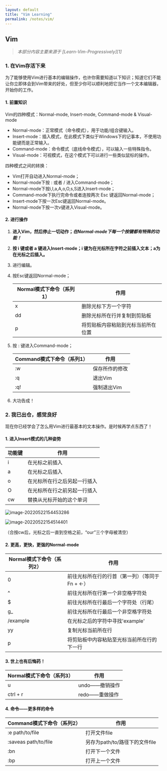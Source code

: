 ```yaml
---
layout: default
title: "Vim Learning"
permalink: /notes/vim/
---
```




## Vim

> *本部分内容主要来源于 [Learn-Vim-Progressively][1]*

### 1. 在Vim存活下来

为了能够使用Vim进行基本的编辑操作，也许你需要知道以下知识；知道它们不能让你立即体会到Vim带来的好处，但至少你可以顺利地把它当作一个文本编辑器，开始你的工作。

#### 1. 前置知识

Vim的四种模式：Normal-mode, Insert-mode, Command-mode & Visual-mode

- Normal-mode：正常模式（命令模式），用于功能/组合键输入。
- Insert-mode：插入模式，在此模式下类似于Windows下的记事本，不使用功能键而是正常输入。
- Command-mode：命令模式（底线命令模式），可以输入一些特殊指令。
- Visual-mode：可视模式，在这个模式下可以进行一些类似鼠标的操作。

四种模式之间的转换：

- Vim打开自动进入Normal-mode；
- Normal-mode下按 : 或者 / 进入Command-mode；
- Normal-mode下按i,I,a,A,o,O,s,S进入Insert-mode；
- Command-mode下执行完命令或者连按两次 Esc 键返回Normal-mode；
- Insert-mode下按一次Esc键返回Normal-mode。
- Normal-mode下按一次v键进入Visual-mode。

#### 2. 进行操作

1. **进入Vim，然后停止一切动作；*在Normal-mode下每一个按键都有特殊的功能！***

2. **按 i 键或者 a 键进入Insert-mode；i 键为在光标所在字符之前插入文本；a为在光标之后插入。**

3. 进行编辑。

4. 按Esc键返回Normal-mode；

   | Normal模式下命令（系列1） | 作用                               |
   | ------------------------- | ---------------------------------- |
   | x                         | 删除光标下方一个字符               |
   | dd                        | 删除光标所在行并复制到剪贴板       |
   | p                         | 将剪贴板内容粘贴到光标当前所在位置 |

5. 按 : 键进入Command-mode；

   | Command模式下命令（系列1） | 作用           |
   | -------------------------- | -------------- |
   | :w                         | 保存所作的修改 |
   | :q                         | 退出Vim        |
   | :q!                        | 强制退出Vim    |

6. 大功告成！

### 2. 我已出仓，感觉良好

现在你已经学会了怎么用Vim进行最基本的文本操作。是时候再学点东西了！

#### 1. 进入Insert模式的几种姿势

| 功能键 | 作用                         |
| ------ | ---------------------------- |
| i      | 在光标之前插入               |
| a      | 在光标之后插入               |
| o      | 在光标所在行之后另起一行插入 |
| O      | 在光标所在行之前另起一行插入 |
| cw     | 替换从光标开始的这个单词     |

![image-20220522154453286](C:\Users\20600\AppData\Roaming\Typora\typora-user-images\image-20220522154453286.png)

![image-20220522154514401](C:\Users\20600\AppData\Roaming\Typora\typora-user-images\image-20220522154514401.png)

（合按cw后，光标之后一直到空格之前，“our”三个字母被清空）

#### 2. 更高，更快，更强的Normal-mode

| Normal模式下命令（系列2） | 作用                                           |
| ------------------------- | ---------------------------------------------- |
| 0                         | 前往光标所在行的行首（第一列）（等同于Fn + ←） |
| ^                         | 前往光标所在行第一个非空格字符处               |
| $                         | 前往光标所在行最后一个字符处（行尾）           |
| g_                        | 前往光标所在行最后一个非空格字符处             |
| /example                  | 在光标之后的字符中寻找'example'                |
| yy                        | 复制光标当前所在行                             |
| p                         | 将剪贴板中内容粘贴至光标当前所在行的下一行     |

#### 3. 世上也有后悔药！

| Normal模式下命令（系列3） | 作用           |
| ------------------------- | -------------- |
| u                         | undo——撤销操作 |
| ctrl + r                  | redo——重做操作 |

#### 4. 命令——更多样的命令

| Command模式下命令（系列2） | 作用                           |
| -------------------------- | ------------------------------ |
| :e  path/to/file           | 打开文件file                   |
| :saveas path/to/file       | 另存为path/to/路径下的文件file |
| :bn                        | 打开下一个文件                 |
| :bp                        | 打开上一个文件                 |